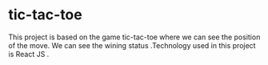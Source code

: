 # tic-tac-toe
This project is based on the game tic-tac-toe where we can see the position of the move. We can see the wining status .Technology used in this project is React JS .
